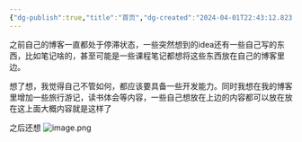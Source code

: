 ```yaml
---
{"dg-publish":true,"title":"首页","dg-created":"2024-04-01T22:43:12.823+08:00","tags":["思考","gardenEntry","gardenEntry"],"banner":"http://pic1.win4000.com/wallpaper/1/57a8230133d06.jpg","cssclasses":null,"dg-home":"true","permalink":"/首页内容/","dgPassFrontmatter":true,"updated":"2024-04-01T22:49:31.323+08:00"}
---
```



之前自己的博客一直都处于停滞状态，一些突然想到的idea还有一些自己写的东西，比如笔记啥的，甚至可能是一些课程笔记都想将这些东西放在自己的博客里边。

想了想，我觉得自己不管如何，都应该要具备一些开发能力。同时我想在我的博客里增加一些旅行游记，读书体会等内容，一些自己想放在上边的内容都可以放在放在这上面大概内容就是这样了


之后还想
 ![image.png](https://fallrain-1320058055.cos.ap-nanjing.myqcloud.com/picture/202404012249640.png)

